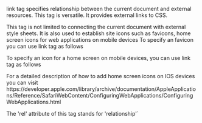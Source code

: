 link tag specifies relationship between the current document and external resources.
This tag is versatile.
It provides external links to CSS.

<link href='styles.css' rel='stylesheet'>
This tag is not limited to connecting the current document with external style sheets. It is also used to establish site icons such as favicons, home screen icons for web applications on mobile devices 
To specify an favicon you can use link tag as follows
<link rel='icon' href='favicon.ico'>

To specify an icon for a home screen on mobile devices, you can use link tag as follows

<link rel="apple-touch-icon" href="/custom_icon.png">
For a detailed description of how to add home screen icons on IOS devices you can visit 
https://developer.apple.com/library/archive/documentation/AppleApplications/Reference/SafariWebContent/ConfiguringWebApplications/ConfiguringWebApplications.html

The 'rel' attribute of this tag stands for 'relationship'`
